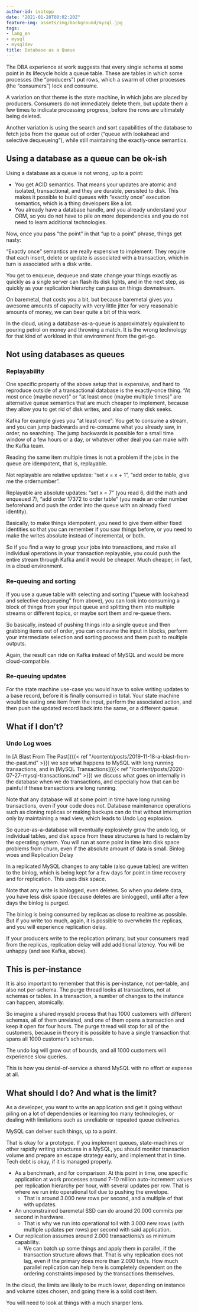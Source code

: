 ```yaml
---
author-id: isotopp
date: "2021-01-28T08:02:20Z"
feature-img: assets/img/background/mysql.jpg
tags:
- lang_en
- mysql
- mysqldev
title: Database as a Queue
---
```


The DBA experience at work suggests that every single schema at some point in its lifecycle holds a queue table. These are tables in which some processes (the “producers”) put rows, which a swarm of other processes (the “consumers”) lock and consume.

A variation on that theme is the state machine, in which jobs are placed by producers. Consumers do not immediately delete them, but update them a few times to indicate processing progress, before the rows are ultimately being deleted.

Another variation is using the search and sort capabilities of the database to fetch jobs from the queue out of order (“queue with lookahead and selective dequeueing”), while still maintaining the exactly-once semantics.

## Using a database as a queue can be ok-ish

Using a database as a queue is not wrong, up to a point:

- You get ACID semantics. That means your updates are atomic and isolated, transactional, and they are durable, persisted to disk. This makes it possible to build queues with “exactly once” execution semantics, which is a thing developers like a lot.
- You already have a database handle, and you already understand your ORM, so you do not have to pile on more dependencies and you do not need to learn additional technologies.

Now, once you pass “the point” in that “up to a point” phrase, things get nasty:

“Exactly once”  semantics are really expensive to implement: They require that each insert, delete or update is associated with a transaction, which in turn is associated with a disk write. 

You get to enqueue, dequeue and state change your things exactly as quickly as a single server can flash its disk lights, and in the next step, as quickly as your replication hierarchy can pass on things downstream.

On baremetal, that costs you a bit, but because baremetal gives you awesome amounts of capacity with very little jitter for very reasonable amounts of money, we can bear quite a bit of this work.

In the cloud, using a database-as-a-queue is approximately equivalent to pouring petrol on money and throwing a match. It is the wrong technology for that kind of workload in that environment from the get-go.

## Not using databases as queues

### Replayability

One specific property of the above setup that is expensive, and hard to reproduce outside of a transactional database is the exactly-once thing. “At most once (maybe never)” or “at least once (maybe multiple times)” are alternative queue semantics that are much cheaper to implement, because they allow you to get rid of disk writes, and also of many disk seeks.

Kafka for example gives you “at least once”: You get to consume a stream, and you can jump backwards and re-consume what you already saw, in order, no searching. The jump backwards is possible for a small time window of a few hours or a day, or whatever other deal you can make with the Kafka team.

Reading the same item multiple times is not a problem if the jobs in the queue are idempotent, that is, replayable.

Not replayable are relative updates: “set x = x + 1”, “add order to table, give me the ordernumber”.

Replayable are absolute updates: “set x = 7” (you read 6, did the math and enqueued 7), “add order 17372 to order table” (you made an order number beforehand and push the order into the queue with an already fixed identity).

Basically, to make things idempotent, you need to give them either fixed identities so that you can remember if you saw things before, or you need to make the writes absolute instead of incremental, or both.

So if you find a way to group your jobs into transactions, and make all individual operations in your transaction replayable, you could push the entire stream through Kafka and it would be cheaper. Much cheaper, in fact, in a cloud environment.

### Re-queuing and sorting

If you use a queue table with selecting and sorting (“queue with lookahead and selective dequeueing” from above), you can look into consuming a block of things from your input queue and splitting them into multiple streams or different topics, or maybe sort them and re-queue them.

So basically, instead of pushing things into a single queue and then grabbing items out of order, you can consume the input in blocks, perform your intermediate selection and sorting process and them push to multiple outputs.

Again, the result can ride on Kafka instead of MySQL and would be more cloud-compatible.

### Re-queuing updates

For the state machine use-case you would have to solve writing updates to a base record, before it is finally consumed in total.
Your state machine would be eating one item from the input, perform the associated action, and then push the updated record back into the same, or a different queue.

## What if I don’t?

### Undo Log woes

In [A Blast From The Past]({{< ref "/content/posts/2019-11-18-a-blast-from-the-past.md" >}}) we see what happens to MySQL with long running transactions, and in [MySQL Transactions]({{< ref "/content/posts/2020-07-27-mysql-transactions.md" >}}) we discuss what goes on internally in the database when we do transactions, and especially how that can be painful if these transactions are long running.

Note that any database will at some point in time have long running transactions, even if your code does not. Database maintenance operations such as cloning replicas or making backups can do that without interruption only by maintaining a read view, which leads to Undo Log explosion.

So queue-as-a-database will eventually explosively grow the undo log, or individual tables, and disk space from these structures is hard to reclaim by the operating system. You will run at some point in time into disk space problems from churn, even if the absolute amount of data is small.
Binlog woes and Replication Delay

In a replicated MySQL changes to any table (also queue tables) are written to the binlog, which is being kept for a few days for point in time recovery and for replication. This uses disk space.

Note that any write is binlogged, even deletes. So when you delete data, you have less disk space (because deletes are binlogged), until after a few days the binlog is purged.

The binlog is being consumed by replicas as close to realtime as possible. But if you write too much, again, it is possible to overwhelm the replicas, and you will experience replication delay.

If your producers write to the replication primary, but your consumers read from the replicas, replication delay will add additional latency. You will be unhappy (and see Kafka, above).

## This is per-instance

It is also important to remember that this is per-instance, not per-table, and also not per-schema. The purge thread looks at transactions, not at schemas or tables. In a transaction, a number of changes to the instance can happen, atomically.

So imagine a shared mysqld process that has 1000 customers with different schemas, all of them unrelated, and one of them opens a transaction and keep it open for four hours. The purge thread will stop for all of the customers, because in theory it is possible to have a single transaction that spans all 1000 customer’s schemas.

The undo log will grow out of bounds, and all 1000 customers will experience slow queries. 

This is how you denial-of-service a shared MySQL with no effort or expense at all.

## What should I do? And what is the limit?

As a developer, you want to write an application and get it going without piling on a lot of dependencies or learning too many technologies, or dealing with limitations such as unreliable or repeated queue deliveries.

MySQL can deliver such things, up to a point.

That is okay for a prototype. If you implement queues, state-machines or other rapidly writing structures in a MySQL, you should monitor transaction volume and prepare an escape strategy early, and implement that in time. Tech debt is okay, if it is managed properly.

- As a benchmark, and for comparison: At this point in time, one specific application at work processes around 7-10 million auto-increment values per replication hierarchy per hour, with several updates per row. That is where we run into operational toil due to pushing the envelope.
  - That is around 3.000 new rows per second, and a multiple of that with updates. 
- An unconstrained baremetal SSD can do around 20.000 commits per second in hardware.
  - That is why we run into operational toil with 3.000 new rows (with multiple updates per rows) per second with said application.
- Our replication assumes around 2.000 transactions/s as minimum capability.
  - We can batch up some things and apply them in parallel, if the transaction structure allows that. That is why replication does not lag, even if the primary does more than 2.000 txn/s. How much parallel replication can help here is completely dependent on the ordering constraints imposed by the transactions themselves.

In the cloud, the limits are likely to be much lower, depending on instance and volume sizes chosen, and going there is a solid cost item. 

You will need to look at things with a much sharper lens.
